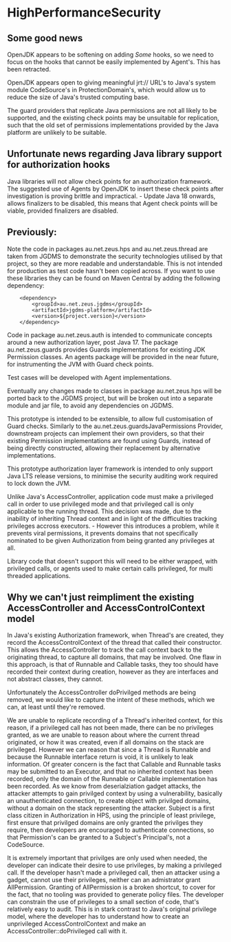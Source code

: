 # HighPerformanceSecurity
## Some good news

OpenJDK appears to be softening on adding *Some* hooks, so we need to focus on the hooks that cannot be easily implemented by Agent's.  This has been retracted.

OpenJDK appears open to giving meaningful jrt:// URL's to Java's system module CodeSource's in ProtectionDomain's, which would allow us to reduce the size of Java's trusted computing base.

The guard providers that replicate Java permissions are not all likely to be supported, and the existing check points may be unsuitable for replication, such that the old set of permissions implementations provided by the Java platform are unlikely to be suitable.

## Unfortunate news regarding Java library support for authorization hooks

Java libraries will not allow check points for an authorization framework.   The suggested use of Agents by OpenJDK to insert these check points after investigation is proving brittle and impractical.   - Update Java 18 onwards, allows finalizers to be disabled, this means that Agent check points will be viable, provided finalizers are disabled.

## Previously:

Note the code in packages au.net.zeus.hps and au.net.zeus.thread are taken from JGDMS to demonstrate the security technologies utilised by that project, so they are more readable and understandable.  This is not intended for production as test code hasn't been copied across.  If you want to use these libraries they can be found on Maven Central by adding the following dependency:

        <dependency>
            <groupId>au.net.zeus.jgdms</groupId>
            <artifactId>jgdms-platform</artifactId>
            <version>${project.version}</version>
        </dependency>

Code in package au.net.zeus.auth is intended to communicate concepts around a new authorization layer, post Java 17.  The package au.net.zeus.guards provides Guards implementations for existing JDK Permission classes.  An agents package will be provided in the near future, for instrumenting the JVM with Guard check points.

Test cases will be developed with Agent implementations.

Eventually any changes made to classes in package au.net.zeus.hps will be ported back to the JGDMS project, but will be broken out into a separate module and jar file, to avoid any dependencies on JGDMS.

This prototype is intended to be extensible, to allow full customisation of Guard checks.  Similarly to the au.net.zeus.guardsJavaPermissions Provider, downstream projects can implement their own providers, so that their existing Permission implementations are found using Guards, instead of being directly constructed, allowing their replacement by alternative implementations.

This prototype authorization layer framework is intended to only support Java LTS release versions, to minimise the security auditing work required to lock down the JVM.

Unlike Java's AccessController, application code must make a privileged call in order to use privileged mode and that privileged call is only applicable to the running thread.  This decision was made, due to the inability of inheriting Thread context and in light of the difficulties tracking privileges accross executors.  - However this introduces a problem, while it prevents viral permissions, it prevents domains that not specifically nominated to be given Authorization from being granted any privileges at all.

Library code that doesn't support this will need to be either wrapped, with privileged calls, or agents used to make certain calls privileged, for multi threaded applications.

## Why we can't just reimpliment the existing AccessController and AccessControlContext model

In Java's existing Authorization framework, when Thread's are created, they record the AccessControlContext of the thread that called their constructor.  This allows the AccessController to track the call context back to the originating thread, to capture all domains, that may be involved.  One flaw in this approach, is that of Runnable and Callable tasks, they too should have recorded their context during creation, however as they are interfaces and not abstract classes, they cannot.

Unfortunately the AccessController doPrivilged methods are being removed, we would like to capture the intent of these methods, which we can, at least until they're removed.

We are unable to replicate recording of a Thread's inherited context, for this reason, if a privileged call has not been made, there can be no privileges granted, as we are unable to reason about where the current thread originated, or how it was created, even if all domains on the stack are privileged.  However we can reason that since a Thread is Runnable and because the Runnable interface return is void, it is unlikely to leak information.  Of greater concern is the fact that Callable and Runnable tasks may be submitted to an Executor, and that no inherited context has been recorded, only the domain of the Runnable or Callable implementation has been recorded.  As we know from deserialziation gadget attacks, the attacker attempts to gain privilged context by using a vulnerability, basically an unauthenticated connection, to create object with privilged domains, without a domain on the stack representing the attacker.   Subject is a first class citizen in Authorization in HPS, using the principle of least privilege, first ensure that privilged domains are only granted the privilges they require, then developers are encouraged to authenticate connections, so that Permission's can be granted to a Subject's Principal's, not a CodeSource.

It is extremely important that privilges are only used when needed, the developer can indicate their desire to use privileges, by making a privileged call.  If the developer hasn't made a privileged call, then an attacker using a gadget, cannot use their privileges, neither can an admistrator grant AllPermission.  Granting of AllPermission is a broken shortcut, to cover for the fact, that no tooling was provided to generate policy files.  The developer can constrain the use of privileges to a small section of code, that's relatively easy to audit.  This is in stark contrast to Java's original privilege model, where the developer has to understand how to create an unprivileged AccessControlContext and make an AccessController::doPrivileged call with it.
